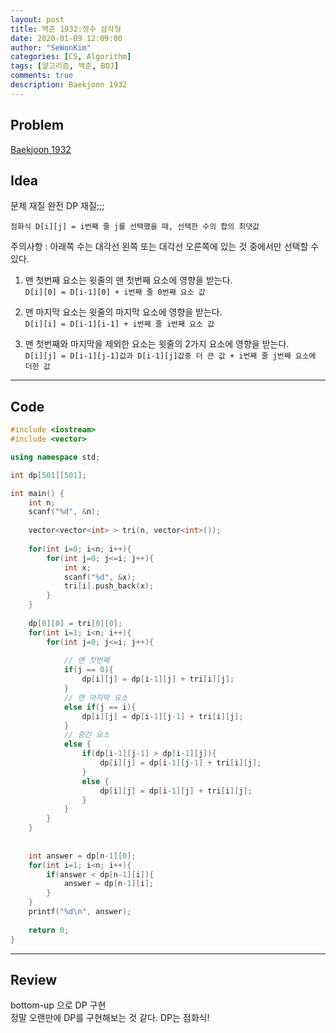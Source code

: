 ```yaml
---
layout: post
title: 백준 1932:정수 삼각형
date: 2020-01-09 12:09:00
author: "SeWonKim"
categories: [CS, Algorithm]
tags: [알고리즘, 백준, BOJ]
comments: true
description: Baekjoon 1932
---
```


## Problem

[Baekjoon 1932](https://www.acmicpc.net/problem/1932)


## Idea

문제 재질 완전 DP 재질;;;

`점화식 D[i][j] = i번째 줄 j를 선택했을 때, 선택한 수의 합의 최댓값`

주의사항 : 아래쪽 수는 대각선 왼쪽 또는 대각선 오른쪽에 있는 것 중에서만 선택할 수 있다.

1. 맨 첫번째 요소는 윗줄의 맨 첫번째 요소에 영향을 받는다.     
`D[i][0] = D[i-1][0] + i번째 줄 0번째 요소 값`

2. 맨 마지막 요소는 윗줄의 마지막 요소에 영향을 받는다.       
`D[i][i] = D[i-1][i-1] + i번째 줄 i번째 요소 값`

3. 맨 첫번째와 마지막을 제외한 요소는 윗줄의 2가지 요소에 영향을 받는다.     
`D[i][j] = D[i-1][j-1]값과 D[i-1][j]값중 더 큰 값 + i번째 줄 j번째 요소에 더한 값`

---

## Code
```cpp
#include <iostream>
#include <vector>

using namespace std;

int dp[501][501];

int main() {
	int n;
	scanf("%d", &n);
	
	vector<vector<int> > tri(n, vector<int>());
	
	for(int i=0; i<n; i++){
		for(int j=0; j<=i; j++){
			int x;
			scanf("%d", &x);
			tri[i].push_back(x);
		}
	}
	
	dp[0][0] = tri[0][0];
	for(int i=1; i<n; i++){
		for(int j=0; j<=i; j++){
			
			// 맨 첫번째 
			if(j == 0){
				dp[i][j] = dp[i-1][j] + tri[i][j];
			}
			// 맨 마지막 요소
			else if(j == i){
				dp[i][j] = dp[i-1][j-1] + tri[i][j];
			}
			// 중간 요소 
			else {
				if(dp[i-1][j-1] > dp[i-1][j]){
					dp[i][j] = dp[i-1][j-1] + tri[i][j];
				}
				else {
					dp[i][j] = dp[i-1][j] + tri[i][j];
				}
			}
		}
	}
	
	
	int answer = dp[n-1][0];
	for(int i=1; i<n; i++){
		if(answer < dp[n-1][i]){
			answer = dp[n-1][i];
		} 
	}
	printf("%d\n", answer);
	
	return 0;
}
```
---

## Review

bottom-up 으로 DP 구현      
정말 오랜만에 DP를 구현해보는 것 같다. DP는 점화식!
